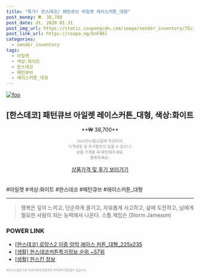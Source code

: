 ```yaml
--- 
title: "특가! 한스데코/ 패턴큐브 아일렛 레이스커튼_대형" 
post_money: ₩. 38,700 
post_date: dt. 2020.01.31 
post_img_url: https://static.coupangcdn.com/image/vendor_inventory/75c3/248d01f112183397648783e4a9a8599d745ff8e21d48481e063b9f0beb1f.jpg 
post_link_url: https://coupa.ng/bnF86l 
categories: 
  - vendor_inventory 
tags: 
  - 아일렛 
  - 색상:화이트 
  - 한스데코 
  - 패턴큐브 
  - 레이스커튼_대형 
--- 
```

[![foo](https://static.coupangcdn.com/image/vendor_inventory/75c3/248d01f112183397648783e4a9a8599d745ff8e21d48481e063b9f0beb1f.jpg)](https://coupa.ng/bnF86l) 

## [한스데코] 패턴큐브 아일렛 레이스커튼_대형, 색상:화이트 
<p style="text-align: center;">**₩ 38,700**</p> 
<p style="text-align: center;"><span style="color: #898c8f; font-family: Georgia,Times,serif; font-size: 0.75em;">2020년01월31일에 작성되어, <br>가격변동 및 추가할인이 있을 수 있으니,<br> 상품 가격을 꼭!확인해주세요.<br>행복하세요~</span> 
</p>	 
<div markdown="0" style="text-align: center;"><a href="https://coupa.ng/bnF86l" class="btn btn--success">상품가격 및 후기 보러가기</a></div> 
<br><br> 
  #아일렛 #색상:화이트 #한스데코 #패턴큐브 #레이스커튼_대형 
<hr> 

> 행복은 깊이 느끼고, 단순하게 즐기고, 자유롭게 사고하고, 삶에 도전하고, 남에게 필요한 사람이 되는 능력에서 나온다. 스톰 제임슨 (Storm Jameson) 


### POWER LINK

* <a href="https://blog.naver.com/fasyy4321/221786535403" target="_blank">[한스데코] 로망스2 이중 암막 레이스 커튼_대형_225x235</a>
* <a href="https://blog.naver.com/fasyy4321/221771370038" target="_blank"> [생활] 한스데코커튼특가정보 순위 ~57위</a>
* <a href="https://blog.naver.com/sakai111/221766456374" target="_blank"> [생활] 한스킨 정보 </a>

<span style="color: #898c8f; font-family: Georgia,Times,serif; font-size: 0.55em;">파트너스활동으로 작성자에게 일정액의 커미션이 제공될수 있습니다.</span> 
